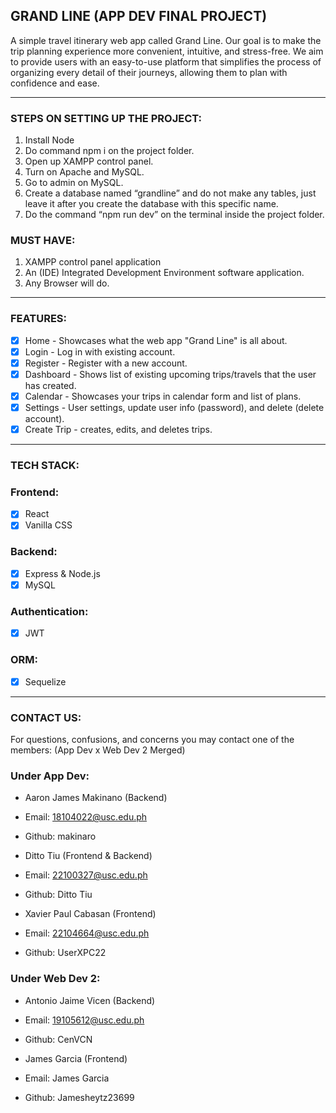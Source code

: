 ## GRAND LINE (APP DEV FINAL PROJECT)
A simple travel itinerary web app called Grand Line. Our goal is to make the trip planning experience more convenient, intuitive, and stress-free. We aim to provide users with an easy-to-use platform that simplifies the process of organizing every detail of their journeys, allowing them to plan with confidence and ease.

________________________________________________________________
### STEPS ON SETTING UP THE PROJECT:

1. Install Node
2. Do command npm i on the project folder.
3. Open up XAMPP control panel.
4. Turn on Apache and MySQL.
5. Go to admin on MySQL.
6. Create a database named “grandline” and do not make any tables, just leave it after you create the database with this specific name.
7. Do the command “npm run dev” on the terminal inside the project folder.

### MUST HAVE:
1.	XAMPP control panel application
2.	An (IDE) Integrated Development Environment software application.
3.	Any Browser will do.


________________________________________________________________
### FEATURES:
- [X] Home - Showcases what the web app "Grand Line" is all about.
- [X] Login - Log in with existing account.
- [X] Register - Register with a new account.
- [X] Dashboard - Shows list of existing upcoming trips/travels that the user has created.
- [X] Calendar - Showcases your trips in calendar form and list of plans.
- [X] Settings - User settings, update user info (password), and delete (delete account).
- [X] Create Trip - creates, edits, and deletes trips.

________________________________________________________________
### TECH STACK:

### Frontend:
- [X] React
- [X] Vanilla CSS

### Backend:
- [X] Express & Node.js
- [X] MySQL

### Authentication:
- [X] JWT

### ORM:
- [X] Sequelize

________________________________________________________________
### CONTACT US:

For questions, confusions, and concerns you may contact one of the members:
(App Dev x Web Dev 2 Merged)

### Under App Dev:

- Aaron James Makinano (Backend)
- Email: 18104022@usc.edu.ph
- Github: makinaro

- Ditto Tiu (Frontend & Backend)
- Email: 22100327@usc.edu.ph
- Github: Ditto Tiu

- Xavier Paul Cabasan (Frontend)
- Email: 22104664@usc.edu.ph
- Github: UserXPC22

### Under Web Dev 2:

- Antonio Jaime Vicen (Backend)
- Email: 19105612@usc.edu.ph
- Github: CenVCN

- James Garcia (Frontend)
- Email: James Garcia
- Github: Jamesheytz23699
